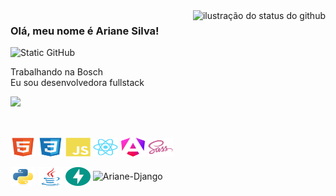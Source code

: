 <img align='right' src="https://github-readme-stats.vercel.app/api/top-langs?username=ArianeDev&title_color=5306C7&text_color=383839&layout=compact" alt="ilustração do status do github">

### Olá, meu nome é Ariane Silva!

<img src="https://img.shields.io/static/v1?label=Overview&message=Ariane&color=f8efd4&style=for-the-badge&logo=GitHub" alt="Static GitHub">

<p>Trabalhando na Bosch<br/> Eu sou desenvolvedora fullstack</p>

<a href="https://www.linkedin.com/in/ariane-silva-a21039260/">
  <img src="https://img.shields.io/badge/LinkedIn-0077B5?style=for-the-badge&logo=linkedin&logoColor=white">
</a>

## 

<div style="display: inline_block"><br>
  <img align="center" alt="Ariane-HTML" height="30" width="40" src="https://raw.githubusercontent.com/devicons/devicon/master/icons/html5/html5-original.svg">
  <img align="center" alt="Ariane-CSS" height="30" width="40" src="https://raw.githubusercontent.com/devicons/devicon/master/icons/css3/css3-original.svg">
  <img align="center" alt="Ariane-Js" height="30" width="40" src="https://raw.githubusercontent.com/devicons/devicon/master/icons/javascript/javascript-plain.svg">
  <img align="center" alt="Ariane-React" height="30" width="40" src="https://raw.githubusercontent.com/devicons/devicon/master/icons/react/react-original.svg">
  <img align="center" alt="Ariane-Angular" height="30" width="40" src="https://raw.githubusercontent.com/devicons/devicon/master/icons/angular/angular-original.svg">
  <img align="center" alt="Ariane-SASS" height="30" width="40" src="https://raw.githubusercontent.com/devicons/devicon/master/icons/sass/sass-original.svg">
</div>
<div style="display: inline_block"><br>
  <img align="center" alt="Ariane-Python" height="30" width="40" src="https://raw.githubusercontent.com/devicons/devicon/master/icons/python/python-original.svg">
  <img align="center" alt="Ariane-Java" height="30" width="40" src="https://raw.githubusercontent.com/devicons/devicon/master/icons/java/java-original.svg">
  <img align="center" alt="Ariane-FastAPI" height="30" width="40" src="https://raw.githubusercontent.com/devicons/devicon/master/icons/fastapi/fastapi-original.svg">
  <img align="center" alt="Ariane-Django" height="30" width="40" src="https://cdn.jsdelivr.net/gh/devicons/devicon/icons/django/django-plain.svg">
</div>
